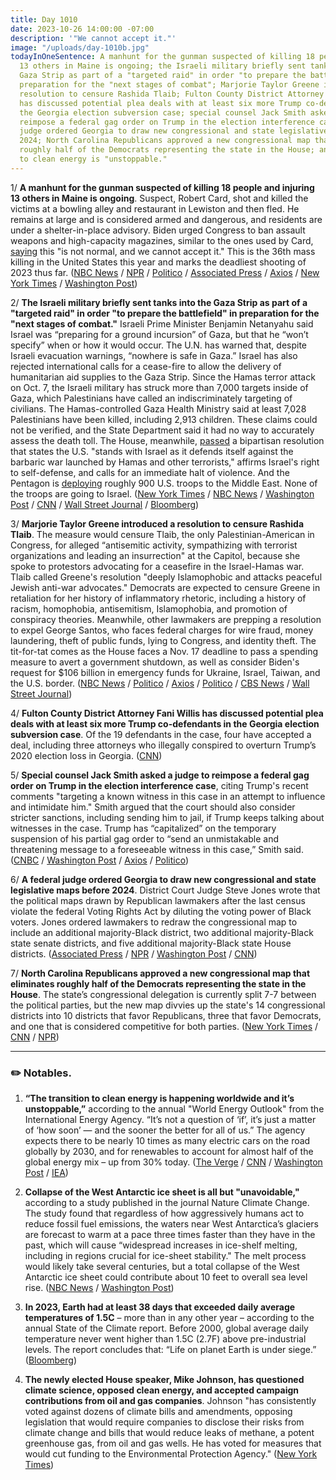```yaml
---
title: Day 1010
date: 2023-10-26 14:00:00 -07:00
description: '"We cannot accept it."'
image: "/uploads/day-1010b.jpg"
todayInOneSentence: A manhunt for the gunman suspected of killing 18 people and injuring
  13 others in Maine is ongoing; the Israeli military briefly sent tanks into the
  Gaza Strip as part of a "targeted raid" in order "to prepare the battlefield" in
  preparation for the "next stages of combat"; Marjorie Taylor Greene introduced a
  resolution to censure Rashida Tlaib; Fulton County District Attorney Fani Willis
  has discussed potential plea deals with at least six more Trump co-defendants in
  the Georgia election subversion case; special counsel Jack Smith asked a judge to
  reimpose a federal gag order on Trump in the election interference case; a federal
  judge ordered Georgia to draw new congressional and state legislative maps before
  2024; North Carolina Republicans approved a new congressional map that eliminates
  roughly half of the Democrats representing the state in the House; and the transition
  to clean energy is "unstoppable."
---
```


1/ **A manhunt for the gunman suspected of killing 18 people and injuring 13 others in Maine is ongoing**. Suspect, Robert Card, shot and killed the victims at a bowling alley and restaurant in Lewiston and then fled. He remains at large and is considered armed and dangerous, and residents are under a shelter-in-place advisory. Biden urged Congress to ban assault weapons and high-capacity magazines, similar to the ones used by Card, [saying](https://www.whitehouse.gov/briefing-room/statements-releases/2023/10/26/statement-from-president-joe-biden-on-the-shooting-in-lewiston-maine/) this "is not normal, and we cannot accept it." This is the 36th mass killing in the United States this year and marks the deadliest shooting of 2023 thus far. ([NBC News](https://www.nbcnews.com/news/us-news/live-blog/lewiston-maine-shooting-manhunt-gunman-police-live-rcna122270) / [NPR](https://www.npr.org/live-updates/maine-lewiston-shooting-manhunt) / [Politico](https://www.politico.com/news/2023/10/25/active-shooter-lewiston-maine-00123672) / [Associated Press](https://apnews.com/live/lewiston-maine-shooting-live-updates) / [Axios](https://www.axios.com/2017/12/15/deadliest-mass-shootings-modern-us-history) / [New York Times](https://www.nytimes.com/live/2023/10/25/us/lewiston-maine-shooting) / [Washington Post](https://www.washingtonpost.com/nation/2023/10/25/lewiston-maine-shooting-live-updates/))

2/ **The Israeli military briefly sent tanks into the Gaza Strip as part of a "targeted raid" in order "to prepare the battlefield" in preparation for the "next stages of combat."** Israeli Prime Minister Benjamin Netanyahu said Israel was “preparing for a ground incursion” of Gaza, but that he “won’t specify” when or how it would occur. The U.N. has warned that, despite Israeli evacuation warnings, “nowhere is safe in Gaza.” Israel has also rejected international calls for a cease-fire to allow the delivery of humanitarian aid supplies to the Gaza Strip. Since the Hamas terror attack on Oct. 7, the Israeli military has struck more than 7,000 targets inside of Gaza, which Palestinians have called an indiscriminately targeting of civilians. The Hamas-controlled Gaza Health Ministry said at least 7,028 Palestinians have been killed, including 2,913 children. These claims could not be verified, and the State Department said it had no way to accurately assess the death toll. The House, meanwhile, [passed](https://www.politico.com/live-updates/2023/10/25/congress/house-israel-resolution-00123590) a bipartisan resolution that states the U.S. "stands with Israel as it defends itself against the barbaric war launched by Hamas and other terrorists," affirms Israel's right to self-defense, and calls for an immediate halt of violence. And the Pentagon is [deploying](https://www.cnn.com/2023/10/26/politics/us-troops-deploying-middle-east/index.html) roughly 900 U.S. troops to the Middle East. None of the troops are going to Israel. ([New York Times](https://www.nytimes.com/live/2023/10/26/world/israel-hamas-war-gaza-news) / [NBC News](https://www.nbcnews.com/news/world/live-blog/israel-hamas-war-live-updates-rcna122266) / [Washington Post](https://www.washingtonpost.com/world/2023/10/26/israel-war-hamas-gaza-news-palestine/) / [CNN](https://www.cnn.com/middleeast/live-news/israel-hamas-war-gaza-news-10-26-23/index.html) / [Wall Street Journal](https://www.wsj.com/livecoverage/israel-hamas-war-palestinians-news) / [Bloomberg](https://www.bloomberg.com/news/articles/2023-10-26/israel-latest-army-attacks-targets-in-northern-gaza-ground-raid?srnd=premium&sref=MIBMEEoj))

3/ **Marjorie Taylor Greene introduced a resolution to censure Rashida Tlaib**. The measure would censure Tlaib, the only Palestinian-American in Congress, for alleged “antisemitic activity, sympathizing with terrorist organizations and leading an insurrection" at the Capitol, because she spoke to protestors advocating for a ceasefire in the Israel-Hamas war. Tlaib called Greene's resolution "deeply Islamophobic and attacks peaceful Jewish anti-war advocates." Democrats are expected to censure Greene in retaliation for her history of inflammatory rhetoric, including a history of racism, homophobia, antisemitism, Islamophobia, and promotion of conspiracy theories. Meanwhile, other lawmakers are prepping a resolution to expel George Santos, who faces federal charges for wire fraud, money laundering, theft of public funds, lying to Congress, and identity theft. The tit-for-tat comes as the House faces a Nov. 17 deadline to pass a spending measure to avert a government shutdown, as well as consider Biden's request for $106 billion in emergency funds for Ukraine, Israel, Taiwan, and the U.S. border. ([NBC News](https://www.nbcnews.com/politics/congress/rep-marjorie-taylor-greene-files-censure-resolution-accusing-rep-rashi-rcna122329) / [Politico](https://www.politico.com/live-updates/2023/10/26/congress/gop-readies-tlaib-censure-push-00123731) / [Axios](https://www.axios.com/2023/10/26/marjorie-taylor-greene-censuring-rashida-tlaib) / [Politico](https://www.politico.com/live-updates/2023/10/26/congress/maine-shooting-collins-king-suspect-00123767) / [CBS News](https://www.cbsnews.com/news/george-santos-expel-from-house/) / [Wall Street Journal](https://www.wsj.com/politics/new-speaker-mike-johnsons-to-do-list-a-looming-funding-deadline-and-israel-ukraine-aid-8f4a3200))

4/ **Fulton County District Attorney Fani Willis has discussed potential plea deals with at least six more Trump co-defendants in the Georgia election subversion case**. Of the 19 defendants in the case, four have accepted a deal, including three attorneys who illegally conspired to overturn Trump’s 2020 election loss in Georgia. ([CNN](https://www.cnn.com/2023/10/25/politics/fulton-county-da-is-discussing-plea-deals-with-at-least-5-more-trump-co-defendants/))

5/ **Special counsel Jack Smith asked a judge to reimpose a federal gag order on Trump in the election interference case**, citing Trump's recent comments "targeting a known witness in this case in an attempt to influence and intimidate him." Smith argued that the court should also consider stricter sanctions, including sending him to jail, if Trump keeps talking about witnesses in the case. Trump has “capitalized” on the temporary suspension of his partial gag order to “send an unmistakable and threatening message to a foreseeable witness in this case,” Smith said. ([CNBC](https://www.cnbc.com/2023/10/26/trump-election-case-jack-smith-wants-gag-order-reimposed.html) / [Washington Post](https://www.washingtonpost.com/national-security/2023/10/25/special-counsel-trump-trial-comments-jail/) / [Axios](https://www.axios.com/2023/10/26/trump-meadows-gag-order-smith) / [Politico](https://www.politico.com/news/2023/10/25/special-counsel-trump-federal-gag-order-00123676))

6/ **A federal judge ordered Georgia to draw new congressional and state legislative maps before 2024**. District Court Judge Steve Jones wrote that the political maps drawn by Republican lawmakers after the last census violate the federal Voting Rights Act by diluting the voting power of Black voters. Jones ordered lawmakers to redraw the congressional map to include an additional majority-Black district, two additional majority-Black state senate districts, and five additional majority-Black state House districts. ([Associated Press](https://apnews.com/article/georgia-redistricting-voting-rights-3a29f4d5662e8908cc083aa07c37abd4) / [NPR](https://www.npr.org/2023/10/26/1208796830/georgia-redistricting-districts-judge-ruling) / [Washington Post](https://www.washingtonpost.com/politics/2023/10/26/georgia-election-maps-redrawn/) / [CNN](https://www.cnn.com/2023/10/26/politics/georgia-legislative-maps-order/index.html))

7/ **North Carolina Republicans approved a new congressional map that eliminates roughly half of the Democrats representing the state in the House**. The state’s congressional delegation is currently split 7-7 between the political parties, but the new map divvies up the state's 14 congressional districts into 10 districts that favor Republicans, three that favor Democrats, and one that is considered competitive for both parties. ([New York Times](https://www.nytimes.com/2023/10/26/us/politics/north-carolina-republicans-gerrymander.html) / [CNN](https://www.cnn.com/2023/10/25/politics/north-carolina-map-republicans/index.html) / [NPR](https://www.npr.org/2023/10/25/1208002456/north-carolina-redistricting-congressional-districts))

---

### ✏️ Notables.

1. **“The transition to clean energy is happening worldwide and it’s unstoppable,”** according to the annual "World Energy Outlook" from the International Energy Agency. “It’s not a question of ‘if’, it’s just a matter of ‘how soon’ — and the sooner the better for all of us.” The agency expects there to be nearly 10 times as many electric cars on the road globally by 2030, and for renewables to account for almost half of the global energy mix – up from 30% today. ([The Verge](https://www.theverge.com/23930058/forecast-clean-renewable-unstoppable-international-energy-agency) / [CNN](https://www.cnn.com/2023/10/24/energy/iea-oil-gas-coal-demand-peak-2030/index.html) / [Washington Post](https://www.washingtonpost.com/politics/2023/10/24/clean-energy-transition-is-unstoppable-iea-says/) / [IEA](https://www.iea.org/news/the-energy-world-is-set-to-change-significantly-by-2030-based-on-today-s-policy-settings-alone))

2. **Collapse of the West Antarctic ice sheet is all but "unavoidable,"** according to a study published in the journal Nature Climate Change. The study found that regardless of how aggressively humans act to reduce fossil fuel emissions, the waters near West Antarctica’s glaciers are forecast to warm at a pace three times faster than they have in the past, which will cause “widespread increases in ice-shelf melting, including in regions crucial for ice-sheet stability." The melt process would likely take several centuries, but a total collapse of the West Antarctic ice sheet could contribute about 10 feet to overall sea level rise. ([NBC News](https://www.nbcnews.com/science/environment/west-antarctic-ice-sheet-collapse-may-unavoidable-study-finds-rcna120993) / [Washington Post](https://www.washingtonpost.com/climate-environment/2023/10/23/sea-live-rise-antarctic-ice-loss/))

3. **In 2023, Earth had at least 38 days that exceeded daily average temperatures of 1.5C** – more than in any other year – according to the annual State of the Climate report. Before 2000, global average daily temperature never went higher than 1.5C (2.7F) above pre-industrial levels. The report concludes that: “Life on planet Earth is under siege.” ([Bloomberg](https://www.bloomberg.com/news/articles/2023-10-24/state-of-climate-report-sums-up-extreme-weather-this-year?srnd=premium&sref=MIBMEEoj))

4. **The newly elected House speaker, Mike Johnson, has questioned climate science, opposed clean energy, and accepted campaign contributions from oil and gas companies**. Johnson "has consistently voted against dozens of climate bills and amendments, opposing legislation that would require companies to disclose their risks from climate change and bills that would reduce leaks of methane, a potent greenhouse gas, from oil and gas wells. He has voted for measures that would cut funding to the Environmental Protection Agency." ([New York Times](https://www.nytimes.com/2023/10/26/climate/mike-johnson-climate-policies.html))
